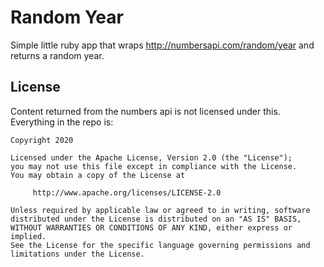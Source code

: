 # Random Year

Simple little ruby app that wraps <http://numbersapi.com/random/year> and returns a random year.

## License

Content returned from the numbers api is not licensed under this. Everything in the repo is:

```
Copyright 2020 

Licensed under the Apache License, Version 2.0 (the "License");
you may not use this file except in compliance with the License.
You may obtain a copy of the License at

     http://www.apache.org/licenses/LICENSE-2.0

Unless required by applicable law or agreed to in writing, software
distributed under the License is distributed on an "AS IS" BASIS,
WITHOUT WARRANTIES OR CONDITIONS OF ANY KIND, either express or implied.
See the License for the specific language governing permissions and
limitations under the License.
```
